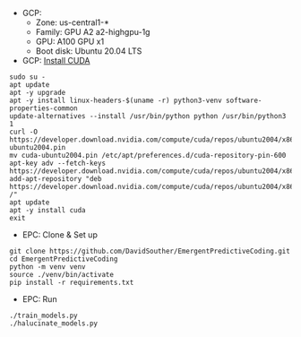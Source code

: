 * GCP: 
  * Zone: us-central1-*
  * Family: GPU A2 a2-highgpu-1g
  * GPU: A100 GPU x1
  * Boot disk: Ubuntu 20.04 LTS
* GCP: [Install CUDA](https://cloud.google.com/compute/docs/gpus/install-drivers-gpu#ubuntu-driver-steps)

```
sudo su -
apt update
apt -y upgrade
apt -y install linux-headers-$(uname -r) python3-venv software-properties-common
update-alternatives --install /usr/bin/python python /usr/bin/python3 1
curl -O https://developer.download.nvidia.com/compute/cuda/repos/ubuntu2004/x86_64/cuda-ubuntu2004.pin
mv cuda-ubuntu2004.pin /etc/apt/preferences.d/cuda-repository-pin-600
apt-key adv --fetch-keys https://developer.download.nvidia.com/compute/cuda/repos/ubuntu2004/x86_64/7fa2af80.pub
add-apt-repository "deb https://developer.download.nvidia.com/compute/cuda/repos/ubuntu2004/x86_64/ /"
apt update
apt -y install cuda
exit
```

* EPC: Clone & Set up
```
git clone https://github.com/DavidSouther/EmergentPredictiveCoding.git
cd EmergentPredictiveCoding
python -m venv venv
source ./venv/bin/activate
pip install -r requirements.txt
```

* EPC: Run
```
./train_models.py
./halucinate_models.py
```
